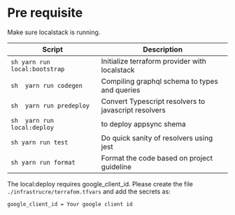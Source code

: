 # Pre requisite
Make sure localstack is running.


| Script                             | Description                                          |
| ---------------------------------- | ---------------------------------------------------- |
| ```sh yarn run local:bootstrap ``` | Initialize terraform provider with localstack        |
| ```sh  yarn run codegen     ```    | Compiling graphql schema to types and queries        |
| ```sh  yarn run predeploy  ```     | Convert Typescript resolvers to javascript resolvers |
| ```sh  yarn run local:deploy ```   | to deploy appsync shema                              |
| ```sh yarn run test ```            | Do quick sanity of resolvers using jest              |
| ```sh yarn run format ```          | Format the code based on project guideline           |


The local:deploy requires google_client_id. Please create the file `./infrastrucre/terrafom.tfvars` and add the secrets as:

```
google_client_id = Your google client id
```